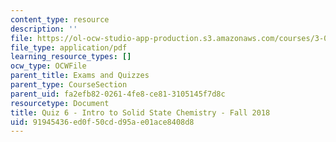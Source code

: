 ```yaml
---
content_type: resource
description: ''
file: https://ol-ocw-studio-app-production.s3.amazonaws.com/courses/3-091-introduction-to-solid-state-chemistry-fall-2018/91945436ed0f50cdd95ae01ace8408d8_MIT3_091F18_Q06.pdf
file_type: application/pdf
learning_resource_types: []
ocw_type: OCWFile
parent_title: Exams and Quizzes
parent_type: CourseSection
parent_uid: fa2efb82-0261-4fe8-ce81-3105145f7d8c
resourcetype: Document
title: Quiz 6 - Intro to Solid State Chemistry - Fall 2018
uid: 91945436-ed0f-50cd-d95a-e01ace8408d8
---
```

